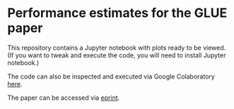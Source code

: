 # Performance estimates for the GLUE paper

This repository contains a Jupyter notebook with plots ready to be viewed. 
(If you want to tweak and execute the code, you will need to install Jupyter notebook.)

The code can also be inspected and executed via Google Colaboratory [here](https://colab.research.google.com/drive/1Z-93AI9PvVFUmnCr8RL59abd499z3I55?usp=sharing).

The paper can be accessed via [eprint](https://eprint.iacr.org/2022/613).
